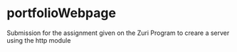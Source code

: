 # portfolioWebpage
Submission for the assignment given on the Zuri Program to creare a server using the http module
